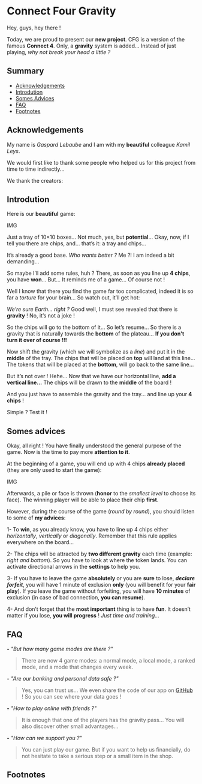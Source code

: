 # Connect Four Gravity

Hey, guys, hey there ! 

Today, we are proud to present our **new project**.
CFG is a version of the famous **Connect 4**. Only, a **gravity** system is added... Instead of just playing, *why not break your head a little ?*


## Summary

* [Acknowledgements](#acknowledgements)
* [Introdution](#introdution)
* [Somes Advices](#somes-advices)
* [FAQ](#faq)
* [Footnotes](#footnotes)


## Acknowledgements

My name is *Gaspard Lebaube* and I am with my **beautiful** colleague *Kamil Leys*. 

We would first like to thank some people who helped us for this project from time to time indirectly...

We thank the creators:


## Introdution

Here is our **beautiful** game:

IMG

Just a tray of 10×10 boxes...
Not much, yes, but **potential**...
Okay, now, if I tell you there are chips, and... that’s it: a tray and chips... 

It’s already a good base. *Who wants better ?*
Me ?! I am indeed a bit demanding...

So maybe I’ll add some rules, huh ? 
There, as soon as you line up **4 chips**, you have **won**... But... It reminds me of a game... Of course not !

Well I know that there you find the game far too complicated, indeed it is so far a *torture* for your brain... So watch out, it’ll get hot:

*We’re sure Earth... right ?* 
Good well, I must see revealed that there is **gravity** ! No, it’s not a joke !

So the chips will go to the bottom of it...
So let’s resume... So there is a gravity that is naturally towards the **bottom** of the plateau... **If you don't turn it over of course !!!** 

Now shift the gravity (which we will symbolize as a *line*) and put it in the **middle** of the tray. 
The chips that will be placed on **top** will land at this line... The tokens that will be placed at the **bottom**, will go back to the same line...

But it’s not over ! Hehe...
Now that we have our horizontal line, **add a vertical line...**
The chips will be drawn to the **middle** of the board ! 

And you just have to assemble the gravity and the tray... and line up your **4 chips** ! 

Simple ? Test it !


## Somes advices 

Okay, all right ! 
You have finally understood the general purpose of the game. Now is the time to pay more **attention to it**. 

At the beginning of a game, you will end up with 4 chips **already placed** (they are only used to start the game):

IMG

Afterwards, a pile or face is thrown (**honor** to the *smallest level* to choose its face).
The winning player will be able to place their chip **first**.

However, during the course of the game (*round by round*), you should listen to some of **my advices**:

1- To **win**, as you already know, you have to line up 4 chips either *horizontally*, *vertically* or *diagonally*. Remember that this rule applies everywhere on the board...

2- The chips will be attracted by **two different gravity** each time (example: *right and bottom*). So you have to look at where the token lands. You can activate directional arrows in the **settings** to help you.

3- If you have to leave the game **absolutely** or you are **sure** to lose, ***declare forfeit***, you will have 1 minute of exclusion **only** (you will benefit for your **fair play**). If you leave the game without forfeiting, you will have **10 minutes** of exclusion (in case of bad connection, **you can resume**).

4- And don’t forget that the **most important** thing is to have **fun**. It doesn’t matter if you lose, **you will progress** ! *Just time and training...*


## FAQ

**-** *"But how many game modes are there ?"*

> There are now 4 game modes: a normal mode, a local mode, a ranked mode, and a mode that changes every week.

**-** *"Are our banking and personal data safe ?"*

> Yes, you can trust us... We even share the code of our app on [GitHub](https://github.com/PatafixPLTX/CFG) ! So you can see where your data goes ! 

**-** *"How to play online with friends ?"*

> It is enough that one of the players has the gravity pass... You will also discover other small advantages...

**-** *"How can we support you ?"*

> You can just play our game. But if you want to help us financially, do not hesitate to take a serious step or a small item in the shop.

## Footnotes

